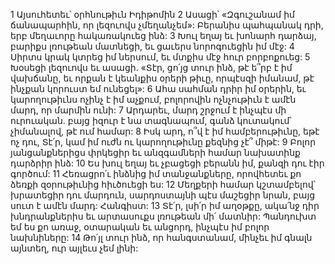 1 Այսուհետեւ՝ օրհնութիւն Իդիթոմին
2 Ասացի՝ «Զգուշանամ իմ ճանապարհին,
որ լեզուովս չմեղանչեմ»:
Բերանիս պահպանակ դրի,
երբ մեղաւորը հակառակուեց ինձ:
3 Խուլ եղայ եւ խոնարհ դարձայ,
բարիքս լռութեան մատնեցի,
եւ ցաւերս նորոգուեցին իմ մէջ:
4 Սիրտս կրակ կտրեց իմ ներսում,
եւ մտքիս մէջ հուր բորբոքուեց:
5 Խօսեցի լեզուովս եւ ասացի.
«Տէր, ցո՛յց տուր ինձ, թէ ե՞րբ է իմ վախճանը,
եւ որքան է կեանքիս օրերի թիւը,
որպէսզի իմանամ, թէ ինչքան կորուստ եմ ունեցել»:
6 Ահա սահման դրիր իմ օրերին,
եւ կարողութիւնս ոչինչ է իմ աչքում,
բոլորովին ոչնչութիւն է ամէն մարդ, որ մարմին ունի:
7 Արդարեւ, մարդ շրջում է ինչպէս մի ուրուական.
բայց իզուր է նա տագնապում,
գանձ կուտակում՝ չիմանալով, թէ ում համար:
8 Իսկ արդ, ո՞վ է իմ համբերութիւնը, եթէ ոչ դու, Տէ՛ր,
կամ իմ ուժն ու կարողութիւնը քեզնից չէ՞ միթէ:
9 Բոլոր յանցանքներիցս փրկեցիր
եւ անզգամների համար նախատինք դարձրիր ինձ:
10 Ես խուլ եղայ եւ չբացեցի բերանն իմ,
քանզի դու էիր գործում:
11 Հեռացրո՛ւ ինձնից իմ տանջանքները,
որովհետեւ քո ձեռքի զօրութիւնից հիւծուեցի ես:
12 Մեղքերի համար կշտամբելով՝ խրատեցիր դու մարդուն,
սարդոստայնի պէս մաշեցիր նրան,
բայց սուտ է ամէն մարդ:
Հանգիստ:
13 Տէ՛ր, լսի՛ր իմ աղօթքը,
ակա՛նջ դիր խնդրանքներիս
եւ արտասուքս լռութեան մի՛ մատնիր:
Պանդուխտ եմ ես քո առաջ,
օտարական եւ անցորդ,
ինչպէս իմ բոլոր նախնիները:
14 Թո՛յլ տուր ինձ, որ հանգստանամ,
մինչեւ իմ գնալն այնտեղ, ուր այլեւս չեմ լինի:
